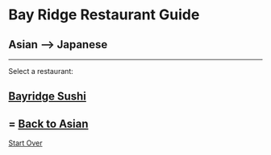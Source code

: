 # Bay Ridge Restaurant Guide
## Asian --> Japanese
---
Select a restaurant:
## [Bayridge Sushi](http://www.brsushi.com/)
=
[Back to Asian](asian.md)
---
[Start Over](../home.md)

